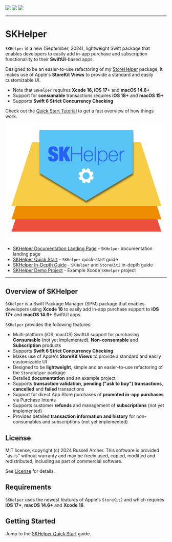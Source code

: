 [![](https://img.shields.io/endpoint?url=https%3A%2F%2Fswiftpackageindex.com%2Fapi%2Fpackages%2Frussell-archer%2FSKHelper%2Fbadge%3Ftype%3Dswift-versions)](https://swiftpackageindex.com/russell-archer/SKHelper)
[![](https://img.shields.io/endpoint?url=https%3A%2F%2Fswiftpackageindex.com%2Fapi%2Fpackages%2Frussell-archer%2FSKHelper%2Fbadge%3Ftype%3Dplatforms)](https://swiftpackageindex.com/russell-archer/SKHelper)
[![](https://img.shields.io/github/license/russell-archer/SKHelper)](https://img.shields.io/github/license/russell-archer/SKHelper)

---

# SKHelper

`SKHelper` is a new (September, 2024), lightweight Swift package that enables developers to easily add in-app purchase and subscription functionaility to their 
**SwiftUI**-based apps. 

Designed to be an easier-to-use refactoring of my [StoreHelper](https://github.com/russell-archer/StoreHelper) package, it makes use of Apple's **StoreKit Views** 
to provide a standard and easily customizable UI.

- Note that `SKHelper` requires **Xcode 16, iOS 17+** and **macOS 14.6+**
- Support for **consumable** transactions requires **iOS 18+** and **macOS 15+**
- Supports **Swift 6 Strict Concurrency Checking**

Check out the [Quick Start Tutorial](https://russell-archer.github.io/SKHelper/tutorials/quickstart) to get a fast overview of how things work.

![](./Sources/SKHelper/Resources/images/skhelper-logo.png)

- [SKHelper Documentation Landing Page](https://russell-archer.github.io/SKHelper/documentation/skhelper) - `SKHelper` documentation landing page
- [SKHelper Quick Start](https://russell-archer.github.io/SKHelper/tutorials/quickstart) - `SKHelper` quick-start guide 
- [SKHelper In-Depth Guide](https://russell-archer.github.io/SKHelper/documentation/skhelper/guide) - `SKHelper` and `StoreKit2` in-depth guide
- [SKHelper Demo Project](https://github.com/russell-archer/SKHelperDemo) - Example Xcode `SKHelper` project
    
---

## Overview of SKHelper

`SKHelper` is a Swift Package Manager (SPM) package that enables developers using **Xcode 16** to easily add in-app purchase 
support to **iOS 17+** and **macOS 14.6+** SwiftUI apps. 

`SKHelper` provides the following features:

- Multi-platform (iOS, macOS) SwiftUI support for purchasing **Consumable** (not yet implemented), **Non-consumable** and **Subscription** products
- Supports **Swift 6 Strict Concurrency Checking**
- Makes use of Apple's **StoreKit Views** to provide a standard and easily customizable UI
- Designed to be **lightweight**, simple and an easier-to-use refactoring of the `StoreHelper` package
- Detailed **documentation** and an example project
- Supports **transaction validation**, **pending ("ask to buy") transactions**, **cancelled** and **failed** transactions
- Support for direct App Store purchases of **promoted in-app purchases** via Purchase Intents 
- Supports customer **refunds** and management of **subscriptions** (not yet implemented)
- Provides detailed **transaction information and history** for non-consumables and subscriptions (not yet implemented)

## License

MIT license, copyright (c) 2024 Russell Archer. This software is provided "as-is" without warranty and may be freely used, copied, 
modified and redistributed, including as part of commercial software. 

See [License](https://russell-archer.github.io/SKHelper/documentation/skhelper/license) for details.

## Requirements
`SKHelper` uses the newest features of Apple's `StoreKit2` and which requires **iOS 17+**, **macOS 14.6+** and **Xcode 16**.

## Getting Started

Jump to the [SKHelper Quick Start](https://russell-archer.github.io/SKHelper/tutorials/quickstart) guide.
